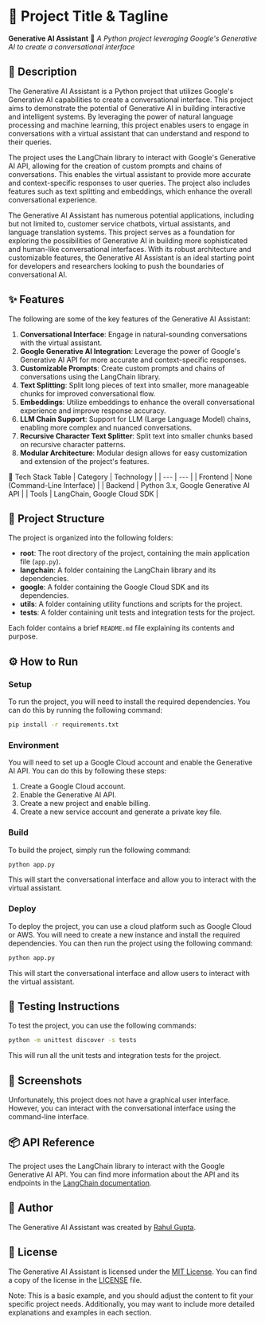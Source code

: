 🚀 Project Title & Tagline
==========================
**Generative AI Assistant** 🤖
*A Python project leveraging Google's Generative AI to create a conversational interface*

📖 Description
-------------
The Generative AI Assistant is a Python project that utilizes Google's Generative AI capabilities to create a conversational interface. This project aims to demonstrate the potential of Generative AI in building interactive and intelligent systems. By leveraging the power of natural language processing and machine learning, this project enables users to engage in conversations with a virtual assistant that can understand and respond to their queries.

The project uses the LangChain library to interact with Google's Generative AI API, allowing for the creation of custom prompts and chains of conversations. This enables the virtual assistant to provide more accurate and context-specific responses to user queries. The project also includes features such as text splitting and embeddings, which enhance the overall conversational experience.

The Generative AI Assistant has numerous potential applications, including but not limited to, customer service chatbots, virtual assistants, and language translation systems. This project serves as a foundation for exploring the possibilities of Generative AI in building more sophisticated and human-like conversational interfaces. With its robust architecture and customizable features, the Generative AI Assistant is an ideal starting point for developers and researchers looking to push the boundaries of conversational AI.

✨ Features
---------
The following are some of the key features of the Generative AI Assistant:
1. **Conversational Interface**: Engage in natural-sounding conversations with the virtual assistant.
2. **Google Generative AI Integration**: Leverage the power of Google's Generative AI API for more accurate and context-specific responses.
3. **Customizable Prompts**: Create custom prompts and chains of conversations using the LangChain library.
4. **Text Splitting**: Split long pieces of text into smaller, more manageable chunks for improved conversational flow.
5. **Embeddings**: Utilize embeddings to enhance the overall conversational experience and improve response accuracy.
6. **LLM Chain Support**: Support for LLM (Large Language Model) chains, enabling more complex and nuanced conversations.
7. **Recursive Character Text Splitter**: Split text into smaller chunks based on recursive character patterns.
8. **Modular Architecture**: Modular design allows for easy customization and extension of the project's features.

🧰 Tech Stack Table
| Category | Technology |
| --- | --- |
| Frontend | None (Command-Line Interface) |
| Backend | Python 3.x, Google Generative AI API |
| Tools | LangChain, Google Cloud SDK |

📁 Project Structure
-------------------
The project is organized into the following folders:
* **root**: The root directory of the project, containing the main application file (`app.py`).
* **langchain**: A folder containing the LangChain library and its dependencies.
* **google**: A folder containing the Google Cloud SDK and its dependencies.
* **utils**: A folder containing utility functions and scripts for the project.
* **tests**: A folder containing unit tests and integration tests for the project.

Each folder contains a brief `README.md` file explaining its contents and purpose.

⚙️ How to Run
----------------
### Setup
To run the project, you will need to install the required dependencies. You can do this by running the following command:
```bash
pip install -r requirements.txt
```
### Environment
You will need to set up a Google Cloud account and enable the Generative AI API. You can do this by following these steps:
1. Create a Google Cloud account.
2. Enable the Generative AI API.
3. Create a new project and enable billing.
4. Create a new service account and generate a private key file.

### Build
To build the project, simply run the following command:
```bash
python app.py
```
This will start the conversational interface and allow you to interact with the virtual assistant.

### Deploy
To deploy the project, you can use a cloud platform such as Google Cloud or AWS. You will need to create a new instance and install the required dependencies. You can then run the project using the following command:
```bash
python app.py
```
This will start the conversational interface and allow users to interact with the virtual assistant.

🧪 Testing Instructions
------------------------
To test the project, you can use the following commands:
```bash
python -m unittest discover -s tests
```
This will run all the unit tests and integration tests for the project.

📸 Screenshots
----------------
Unfortunately, this project does not have a graphical user interface. However, you can interact with the conversational interface using the command-line interface.


📦 API Reference
------------------
The project uses the LangChain library to interact with the Google Generative AI API. You can find more information about the API and its endpoints in the [LangChain documentation](https://langchain.readthedocs.io/en/latest/).

👤 Author
----------
The Generative AI Assistant was created by [Rahul Gupta](https://github.com/rahul78451/).

📝 License
----------
The Generative AI Assistant is licensed under the [MIT License](https://opensource.org/licenses/MIT). You can find a copy of the license in the [LICENSE](LICENSE) file.

Note: This is a basic example, and you should adjust the content to fit your specific project needs. Additionally, you may want to include more detailed explanations and examples in each section.
